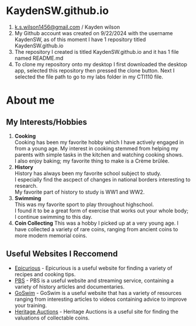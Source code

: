 # KaydenSW.github.io

1. k.s.wilson1456@gmail.com / Kayden wilson
2. My Github account was created on 9/22/2024 with the username KaydenSW, as of this moment I have 1 repository titled KaydenSW.github.io
3. The repository I created is titled KaydenSW.github.io and it has 1 file named README.md
4. To clone my repository onto my desktop I first downloaded the desktop app, selected this repository then pressed the clone button. Next I selected the file path to go to my labs folder in my CTI110 file.

# About me
## My Interests/Hobbies
1. **Cooking**  
Cooking has been my favorite hobby which I have actively engaged in from a young age.
My interest in cooking stemmed from helping my parents with simple tasks in the kitchen and watching cooking shows.  
I also enjoy baking; my favorite thing to make is a Crème brûlée.
2. **History**  
History has always been my favorite school subject to study.  
I especially find the ascpect of changes in national borders interesting to research.  
My favorite part of history to study is WW1 and WW2.
3. **Swimming**  
This was my favorite sport to play throughout highschool.  
I found it to be a great form of exercise that works out your whole body; I continue swimming to this day.
4. **Coin Collecting**
This was a hobby I picked up at a very young age.
I have collected a variety of rare coins, ranging from ancient coins to more modern memorial coins.
## Useful Websites I Reccomend
  * [Epicurious](https://www.epicurious.com/) - Epicurious is a useful website for finding a variety of recipes and cooking tips.
  * [PBS](https://www.pbs.org/shows/?search=&genre=history&source=all-sources&sortBy=popular&stationId=fa2384b8-9593-4d58-a129-4deb3a1f764a) - PBS is a useful website and streaming service, containing a variety of history articles and documentaries.
  * [GoSwim](https://www.goswim.tv/) - GoSwim is a useful website that has a variety of resources ranging from interesting articles to videos containing advice to improve your training.
  * [Heritage Auctions](https://coins.ha.com/ref/beginners-price-guide.zx) - Heritage Auctions is a useful site for finding the valuations of collectable coins. 
 
